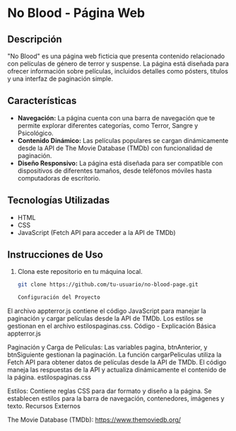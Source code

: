 # No Blood - Página Web

## Descripción
"No Blood" es una página web ficticia que presenta contenido relacionado con películas de género de terror y suspense. La página está diseñada para ofrecer información sobre películas, incluidos detalles como pósters, títulos y una interfaz de paginación simple.

## Características
- **Navegación:** La página cuenta con una barra de navegación que te permite explorar diferentes categorías, como Terror, Sangre y Psicológico.
- **Contenido Dinámico:** Las películas populares se cargan dinámicamente desde la API de The Movie Database (TMDb) con funcionalidad de paginación.
- **Diseño Responsivo:** La página está diseñada para ser compatible con dispositivos de diferentes tamaños, desde teléfonos móviles hasta computadoras de escritorio.

## Tecnologías Utilizadas
- HTML
- CSS
- JavaScript (Fetch API para acceder a la API de TMDb)

## Instrucciones de Uso
1. Clona este repositorio en tu máquina local.
   ```bash
   git clone https://github.com/tu-usuario/no-blood-page.git

   Configuración del Proyecto
El archivo appterror.js contiene el código JavaScript para manejar la paginación y cargar películas desde la API de TMDb.
Los estilos se gestionan en el archivo estilospaginas.css.
Código - Explicación Básica
appterror.js
  
  Paginación y Carga de Películas:
Las variables pagina, btnAnterior, y btnSiguiente gestionan la paginación.
La función cargarPeliculas utiliza la Fetch API para obtener datos de películas desde la API de TMDb.
El código maneja las respuestas de la API y actualiza dinámicamente el contenido de la página.
estilospaginas.css
  
  Estilos:
Contiene reglas CSS para dar formato y diseño a la página.
Se establecen estilos para la barra de navegación, contenedores, imágenes y texto.
Recursos Externos

The Movie Database (TMDb): https://www.themoviedb.org/
